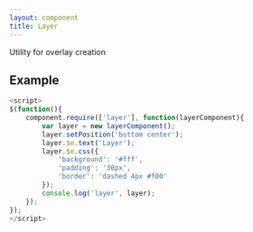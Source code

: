 ```yaml
---
layout: component
title: Layer
---
```


Utility for overlay creation

## Example

```js
<script>
$(function(){
	component.require(['layer'], function(layerComponent){
		var layer = new layerComponent();
		layer.setPosition('bottom center');
		layer.$e.text('Layer');
		layer.$e.css({
			'background': '#fff',
			'padding': '30px',
			'border': 'dashed 4px #f00'
		});
		console.log('layer', layer);
	});
});
</script>
```

<script>
$(function(){
	component.require(['layer'], function(layerComponent){
		var layer = new layerComponent();
		layer.setPosition('bottom center');
		layer.$e.text('Layer');
		layer.$e.css({
			'background': '#fff',
			'padding': '30px',
			'border': 'dashed 4px #f00'
		});
		console.log('layer', layer);
	});
});
</script>
